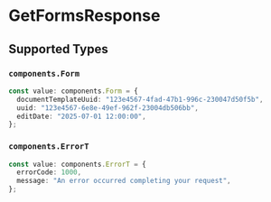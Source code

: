 # GetFormsResponse


## Supported Types

### `components.Form`

```typescript
const value: components.Form = {
  documentTemplateUuid: "123e4567-4fad-47b1-996c-230047d50f5b",
  uuid: "123e4567-6e8e-49ef-962f-23004db506bb",
  editDate: "2025-07-01 12:00:00",
};
```

### `components.ErrorT`

```typescript
const value: components.ErrorT = {
  errorCode: 1000,
  message: "An error occurred completing your request",
};
```

